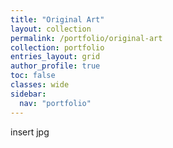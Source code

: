 ```yaml
---
title: "Original Art"
layout: collection
permalink: /portfolio/original-art
collection: portfolio
entries_layout: grid
author_profile: true
toc: false
classes: wide
sidebar:
  nav: "portfolio"
---
```


insert jpg